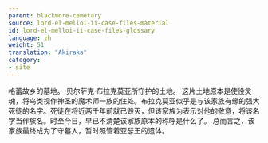 ```yaml
---
parent: blackmore-cemetary
source: lord-el-melloi-ii-case-files-material
id: lord-el-melloi-ii-case-files-glossary
language: zh
weight: 51
translation: "Akiraka"
category:
- site
---
```


格蕾故乡的墓地。
贝尔萨克·布拉克莫亚所守护的土地。
这片土地原本是使役灵魂，将鸟类视作神圣的魔术师一族的住处。布拉克莫亚似乎是与该家族有缘的强大死徒的名字。死徒在将近两千年前就已毁灭，但该家族为表示对他的敬意，将该名字当作族名。时至今日，早已不清楚该家族原本的称呼是什么了。
总而言之，该家族最终成为了守墓人，暂时照管着亚瑟王的遗体。
